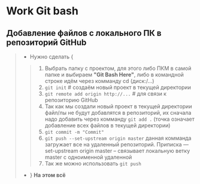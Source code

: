 # Work Git bash
## Добавление файлов с локального ПК в репозиторий GitHub
> * Нужно сделать {
>> 1. Выбрать папку с проектом, для этого либо ПКМ в самой папке и выбираем **"Git Bash Here"**, либо в командной строке идём через комманду cd (диск:/...)
>> 2. ```git init``` # создаём новый проект в текущей директории
>> 3. ```git remote add origin http://...``` # для связи к репозиторию GitHub
>> 4. Так как мы создали новый проект в текущей директории файл/лы не будут добавлятся в репозиторий, их сначала надо добавить через комманду ```git add .``` (точка означает добавление всех файлов в текущей директории)
>> 5. ```git commit -m "Commit"```
>> 6. ```git push --set-upstream origin master``` данная комманда загружает все на удаленный репозиторий. Приписка —set-upstream origin master – связывает локальную ветку master с одноименной удаленной
>> 7. Так же можно использовать ```git push```
> * } **На этом всё**
